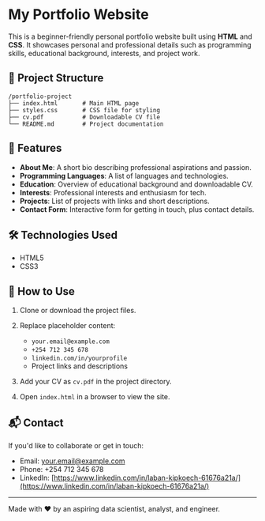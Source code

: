 # My Portfolio Website

This is a beginner-friendly personal portfolio website built using **HTML** and **CSS**. It showcases personal and professional details such as programming skills, educational background, interests, and project work.

## 📁 Project Structure

```
/portfolio-project
├── index.html       # Main HTML page
├── styles.css       # CSS file for styling
├── cv.pdf           # Downloadable CV file
└── README.md        # Project documentation
```

## 🧾 Features

* **About Me**: A short bio describing professional aspirations and passion.
* **Programming Languages**: A list of languages and technologies.
* **Education**: Overview of educational background and downloadable CV.
* **Interests**: Professional interests and enthusiasm for tech.
* **Projects**: List of projects with links and short descriptions.
* **Contact Form**: Interactive form for getting in touch, plus contact details.

## 🛠 Technologies Used

* HTML5
* CSS3

## 📄 How to Use

1. Clone or download the project files.
2. Replace placeholder content:

   * `your.email@example.com`
   * `+254 712 345 678`
   * `linkedin.com/in/yourprofile`
   * Project links and descriptions
3. Add your CV as `cv.pdf` in the project directory.
4. Open `index.html` in a browser to view the site.

## 📬 Contact

If you'd like to collaborate or get in touch:

* Email: [your.email@example.com](mailto:your.email@example.com)
* Phone: +254 712 345 678
* LinkedIn: [https://www.linkedin.com/in/laban-kipkoech-61676a21a/](https://www.linkedin.com/in/laban-kipkoech-61676a21a/)
---

Made with ❤️ by an aspiring data scientist, analyst, and engineer.
